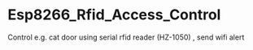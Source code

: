 # Esp8266_Rfid_Access_Control
 Control e.g. cat door using serial rfid reader (HZ-1050) , send wifi alert

